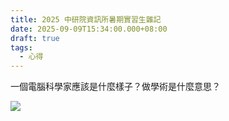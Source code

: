 ```yaml
---
title: 2025 中研院資訊所暑期實習生雜記
date: 2025-09-09T15:34:00.000+08:00
draft: true
tags:
  - 心得
---
```

一個電腦科學家應該是什麼樣子？做學術是什麼意思？

![](https://res.cloudinary.com/dmdeqgoxs/image/upload/v1757403509/45644_cif76z.jpg)
